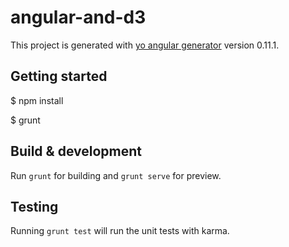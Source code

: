 # angular-and-d3

This project is generated with [yo angular generator](https://github.com/yeoman/generator-angular)
version 0.11.1.

## Getting started

  $ npm install

  $ grunt


## Build & development

Run `grunt` for building and `grunt serve` for preview.

## Testing

Running `grunt test` will run the unit tests with karma.
